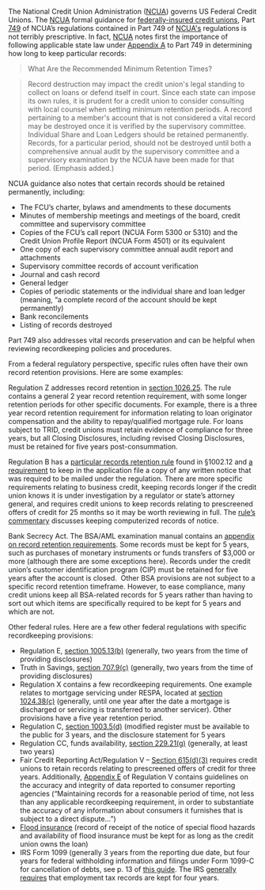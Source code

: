 
The National Credit Union Administration ([NCUA](https://www.ncua.gov)) governs US Federal Credit Unions.  The [NCUA](https://www.ncua.gov) formal guidance for [federally-insured credit unions](https://www.ecfr.gov/cgi-bin/text-idx?SID=21ab23ef124e366686e46d1e1bcef3e9&mc=true&node=se12.7.749_10&rgn=div8), Part [749](https://www.ecfr.gov/cgi-bin/text-idx?SID=21ab23ef124e366686e46d1e1bcef3e9&mc=true&tpl=/ecfrbrowse/Title12/12cfr749_main_02.tpl) of NCUA’s regulations contained in Part 749 of [NCUA's](https://www.ncua.gov) regulations is not terribly prescriptive. In fact, [NCUA](http://nafcucomplianceblog.typepad.com/nafcu_weblog/2016/07/oldie-but-goodie-record-retention-.html) notes first the importance of following applicable state law under [Appendix A](https://www.ecfr.gov/cgi-bin/text-idx?SID=21ab23ef124e366686e46d1e1bcef3e9&mc=true&node=ap12.7.749_15.a&rgn=div9) to Part 749 in determining how long to keep particular records:

> What Are the Recommended Minimum Retention Times?

> Record destruction may impact the credit union's legal standing to collect on loans or defend itself in court. Since each state can impose its own rules, it is prudent for a credit union to consider consulting with local counsel when setting minimum retention periods. A record pertaining to a member's account that is not considered a vital record may be destroyed once it is verified by the supervisory committee. Individual Share and Loan Ledgers should be retained permanently. Records, for a particular period, should not be destroyed until both a comprehensive annual audit by the supervisory committee and a supervisory examination by the NCUA have been made for that period. (Emphasis added.) 

NCUA guidance also notes that certain records should be retained permanently, including:

*   The FCU’s charter, bylaws and amendments to these documents
*   Minutes of membership meetings and meetings of the board, credit committee and supervisory committee
*   Copies of the FCU’s call report (NCUA Form 5300 or 5310) and the Credit Union Profile Report (NCUA Form 4501) or its equivalent
*   One copy of each supervisory committee annual audit report and attachments
*   Supervisory committee records of account verification
*   Journal and cash record
*   General ledger
*   Copies of periodic statements or the individual share and loan ledger (meaning, “a complete record of the account should be kept permanently)
*   Bank reconcilements
*   Listing of records destroyed

Part 749 also addresses vital records preservation and can be helpful when reviewing recordkeeping policies and procedures.

From a federal regulatory perspective, specific rules often have their own record retention provisions. Here are some examples:

Regulation Z addresses record retention in [section 1026.25](https://www.google.com/url?q=http://www.ecfr.gov/cgi-bin/text-idx?SID%3Dbc8649c04194e4b989a32c5c6cbf76fb%26mc%3Dtrue%26node%3Dse12.9.1026_125%26rgn%3Ddiv8&sa=D&ust=1498356573029000&usg=AFQjCNFvojbznDVAF5_SRgX3KOCoJ7PU3Q). The rule contains a general 2 year record retention requirement, with some longer retention periods for other specific documents. For example, there is a three year record retention requirement for information relating to loan originator compensation and the ability to repay/qualified mortgage rule. For loans subject to TRID, credit unions must retain evidence of compliance for three years, but all Closing Disclosures, including revised Closing Disclosures, must be retained for five years post-consummation.

Regulation B has a [particular records retention rule](https://www.google.com/url?q=http://www.ecfr.gov/cgi-bin/text-idx?SID%3D600feb2e3758a854a2f0ae0a3dbc570a%26node%3D12:8.0.2.8.2.0.1.12%26rgn%3Ddiv8&sa=D&ust=1498356573030000&usg=AFQjCNFWSmWCHzv32rSObxAikQw6vUDrfA) found in §1002.12 and [a requirement](https://www.google.com/url?q=http://www.ecfr.gov/cgi-bin/text-idx?SID%3D600feb2e3758a854a2f0ae0a3dbc570a%26node%3D12:8.0.2.8.2.0.1.12%26rgn%3Ddiv8&sa=D&ust=1498356573030000&usg=AFQjCNFWSmWCHzv32rSObxAikQw6vUDrfA) to keep in the application file a copy of any written notice that was required to be mailed under the regulation. There are more specific requirements relating to business credit, keeping records longer if the credit union knows it is under investigation by a regulator or state’s attorney general, and requires credit unions to keep records relating to prescreened offers of credit for 25 months so it may be worth reviewing in full. The [rule’s commentary](https://www.google.com/url?q=http://www.ecfr.gov/cgi-bin/retrieveECFR?gp%3D%26SID%3D6852755b7981b2799ab8716d46c243ab%26mc%3Dtrue%26n%3Dpt12.8.1002%26r%3DPART%26ty%3DHTML%23ap12.8.1002_116.1&sa=D&ust=1498356573031000&usg=AFQjCNGAIbQX_C8AbnQn6xaQGwed-mE-5A) discusses keeping computerized records of notice.

Bank Secrecy Act. The BSA/AML examination manual contains an [appendix on record retention requirements](https://www.google.com/url?q=https://www.ffiec.gov/bsa_aml_infobase/pages_manual/OLM_116.htm&sa=D&ust=1498356573032000&usg=AFQjCNH7leOydkxZLMykMMBwuI0JdhGHpA). Some records must be kept for 5 years, such as purchases of monetary instruments or funds transfers of $3,000 or more (although there are some exceptions here). Records under the credit union’s customer identification program (CIP) must be retained for five years after the account is closed.  Other BSA provisions are not subject to a specific record retention timeframe. However, to ease compliance, many credit unions keep all BSA-related records for 5 years rather than having to sort out which items are specifically required to be kept for 5 years and which are not.

Other federal rules. Here are a few other federal regulations with specific recordkeeping provisions:

*   Regulation E, [section 1005.13(b)](https://www.google.com/url?q=http://www.ecfr.gov/cgi-bin/text-idx?SID%3D5c21e9520c115b43c457d935b797c162%26mc%3Dtrue%26node%3Dse12.8.1005_113%26rgn%3Ddiv8&sa=D&ust=1498356573034000&usg=AFQjCNGZeO5u7SOcXpoEvcNL7OeDBOXIAg) (generally, two years from the time of providing disclosures)
*   Truth in Savings, [section 707.9(c)](https://www.google.com/url?q=http://www.ecfr.gov/cgi-bin/text-idx?SID%3D38782dc7540b51e0cff68fa18853e1ea%26mc%3Dtrue%26node%3Dse12.7.707_19%26rgn%3Ddiv8&sa=D&ust=1498356573034000&usg=AFQjCNFYgj7HvmSdIToMoo76scBcBwMc-w) (generally, two years from the time of providing disclosures)
*   Regulation X contains a few recordkeeping requirements. One example relates to mortgage servicing under RESPA, located at [section 1024.38(c)](https://www.google.com/url?q=http://www.ecfr.gov/cgi-bin/text-idx?SID%3Dc530b0589374a53443fea0a2bd16dc5e%26mc%3Dtrue%26node%3Dse12.8.1024_138%26rgn%3Ddiv8&sa=D&ust=1498356573035000&usg=AFQjCNEQoQWZqe9RnuZTnqy0bn4gO0fDBg) (generally, until one year after the date a mortgage is discharged or servicing is transferred to another servicer). Other provisions have a five year retention period.
*   Regulation C, [section 1003.5(d)](https://www.google.com/url?q=http://www.ecfr.gov/cgi-bin/text-idx?SID%3D5b5cc0b48c152d95cecafa127850a56e%26mc%3Dtrue%26tpl%3D/ecfrbrowse/Title12/12cfr1003_main_02.tpl&sa=D&ust=1498356573036000&usg=AFQjCNEyq2cBqsCLoR9aWppFOrxkCqcUbQ) (modified register must be available to the public for 3 years, and the disclosure statement for 5 years
*   Regulation CC, funds availability, [section 229.21(g)](https://www.google.com/url?q=http://www.ecfr.gov/cgi-bin/text-idx?SID%3Dbd8af386a18b43338445768cb7786a4b%26mc%3Dtrue%26node%3Dse12.3.229_121%26rgn%3Ddiv8&sa=D&ust=1498356573037000&usg=AFQjCNE6ioOzv1BtQQmDQUWiRlG5YzpWeQ) (generally, at least two years)
*   Fair Credit Reporting Act/Regulation V – [Section 615(d)(3)](https://www.google.com/url?q=https://www.consumer.ftc.gov/sites/default/files/articles/pdf/pdf-0111-fair-credit-reporting-act.pdf&sa=D&ust=1498356573038000&usg=AFQjCNHcRG1pYcCRS0hrI3CFLXRr1gbhcg) requires credit unions to retain records relating to prescreened offers of credit for three years. Additionally, [Appendix E](https://www.google.com/url?q=http://www.ecfr.gov/cgi-bin/text-idx?SID%3Dbb0d71f7d659810a1728672cd3393843%26mc%3Dtrue%26node%3Dap12.8.1022_1140.e%26rgn%3Ddiv9&sa=D&ust=1498356573038000&usg=AFQjCNHe94VE1pxhQOno0TBckjMma4-w4w) of Regulation V contains guidelines on the accuracy and integrity of data reported to consumer reporting agencies (“Maintaining records for a reasonable period of time, not less than any applicable recordkeeping requirement, in order to substantiate the accuracy of any information about consumers it furnishes that is subject to a direct dispute…”)
*   [Flood insurance](https://www.google.com/url?q=http://www.ecfr.gov/cgi-bin/text-idx?SID%3D3a7187a9c99972eaf6f56ba24ad008e0%26mc%3Dtrue%26node%3Dse12.7.760_19%26rgn%3Ddiv8&sa=D&ust=1498356573039000&usg=AFQjCNGviibqRm2Ve0dNtAYBiEFITd5e2Q) (record of receipt of the notice of special flood hazards and availability of flood insurance must be kept for as long as the credit union owns the loan)
*   IRS Form 1099 (generally 3 years from the reporting due date, but four years for federal withholding information and filings under Form 1099-C for cancellation of debts, see p. 13 of [this guide](https://www.google.com/url?q=https://www.irs.gov/pub/irs-pdf/p1220.pdf&sa=D&ust=1498356573040000&usg=AFQjCNEABwDMKDpO089MrjIMcDoUrPSV1A). The IRS [generally requires](https://www.google.com/url?q=https://www.irs.gov/publications/p15/ar01.html%23en_US_2016_publink1000294375&sa=D&ust=1498356573041000&usg=AFQjCNE3Ghid5Hqa1UuSOZIIizQzD6bByA) that employment tax records are kept for four years.
